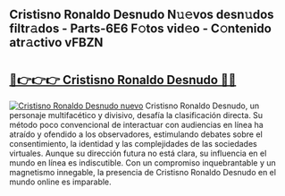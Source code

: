 ## Cristisno Ronaldo Desnudo N𝚞𝚎vos desn𝚞dos filtr𝚊dos - Parts-6E6 F𝚘tos vid𝚎o - C𝚘ntenido atr𝚊ctivo vFBZN

# <h2><a href="http://mb5c8c7.tromn.icu/?c=Cristisno+Ronaldo+Desnudo">🔗👉👉👉 Cristisno Ronaldo Desnudo 🔗🔗</a></h2>

[![Cristisno Ronaldo Desnudo nuevo](https://i.imgur.com/pEAQMta.gif)](http://mb5c8c7.tromn.icu/?c=Cristisno+Ronaldo+Desnudo)
Cristisno Ronaldo Desnudo, un personaje multifacético y divisivo, desafía la clasificación directa. Su método poco convencional de interactuar con audiencias en línea ha atraído y ofendido a los observadores, estimulando debates sobre el consentimiento, la identidad y las complejidades de las sociedades virtuales. Aunque su dirección futura no está clara, su influencia en el mundo en línea es indiscutible. Con un compromiso inquebrantable y un magnetismo innegable, la presencia de Cristisno Ronaldo Desnudo en el mundo online es imparable.
